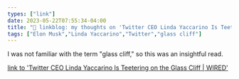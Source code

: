 ```yaml
---
types: ["link"]
date: 2023-05-22T07:55:34-04:00
title: "🔗 linkblog: my thoughts on 'Twitter CEO Linda Yaccarino Is Teetering on the Glass Cliff | WIRED'"
tags: ["Elon Musk","Linda Yaccarino","Twitter","glass cliff"]
---
```

I was not familiar with the term "glass cliff," so this was an insightful read.  
 

[link to 'Twitter CEO Linda Yaccarino Is Teetering on the Glass Cliff | WIRED'](https://www.wired.com/story/twitter-linda-yaccarino-glass-cliff/)
